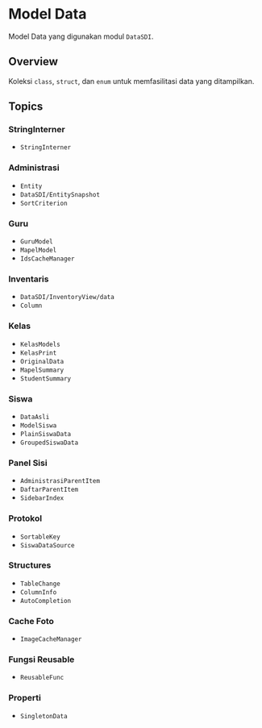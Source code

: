 # Model Data

Model Data yang digunakan modul ``DataSDI``.

## Overview

Koleksi `class`, `struct`, dan `enum` untuk memfasilitasi data yang ditampilkan.

## Topics

### StringInterner
- ``StringInterner``

### Administrasi
- ``Entity``
- ``DataSDI/EntitySnapshot``
- ``SortCriterion``

### Guru
- ``GuruModel``
- ``MapelModel``
- ``IdsCacheManager``

### Inventaris
- ``DataSDI/InventoryView/data``
- ``Column``

### Kelas
- ``KelasModels``
- ``KelasPrint``
- ``OriginalData``
- ``MapelSummary``
- ``StudentSummary``

### Siswa
- ``DataAsli``
- ``ModelSiswa``
- ``PlainSiswaData``
- ``GroupedSiswaData``

### Panel Sisi
- ``AdministrasiParentItem``
- ``DaftarParentItem``
- ``SidebarIndex``

### Protokol
- ``SortableKey``
- ``SiswaDataSource``

### Structures
- ``TableChange``
- ``ColumnInfo``
- ``AutoCompletion``

### Cache Foto
- ``ImageCacheManager``

### Fungsi Reusable
- ``ReusableFunc``

### Properti
- ``SingletonData``
